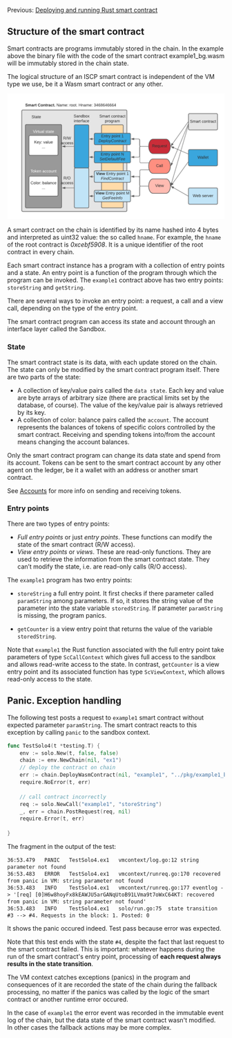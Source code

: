 Previous: [Deploying and running Rust smart contract](4.md)

## Structure of the smart contract
Smart contracts are programs immutably stored in the chain. 
In the example above the binary file with the code of the smart contract example1_bg.wasm will 
be immutably stored in the chain state.

The logical structure of an ISCP smart contract is independent of the VM type we use, 
be it a Wasm smart contract or any other. 

![](SC-structure.png)

A smart contract on the chain is identified by its name hashed into 4 bytes and interpreted as uint32 value: 
the so called `hname`. For example, the `hname` of the root contract is _0xcebf5908_. 
It is a unique identifier of the root contract in every chain.

Each smart contract instance has a program with a collection of entry points and a state. 
An entry point is a function of the program through which the program can be invoked. 
The `example1` contract above has two entry points: `storeString` and `getString`.

There are several ways to invoke an entry point: a request, a call and a view call, 
depending on the type of the entry point.

The smart contract program can access its state and account through an interface layer called the Sandbox. 

### State
The smart contract state is its data, with each update stored on the chain. 
The state can only be modified by the smart contract program itself. There are two parts of the state:

- A collection of key/value pairs called the `data state`. 
Each key and value are byte arrays of arbitrary size (there are practical limits set by the database, of course). 
The value of the key/value pair is always retrieved by its key.
- A collection of color: balance pairs called the `account`. The account represents the balances of tokens 
of specific colors controlled by the smart contract. 
Receiving and spending tokens into/from the account means changing the account balances.
 
Only the smart contract program can change its data state and spend from its account. 
Tokens can be sent to the smart contract account by any other agent on the ledger, 
be it a wallet with an address or another smart contract. 

See [Accounts](accounts.md) for more info on sending and receiving tokens.

### Entry points
There are two types of entry points:

- _Full entry points_ or just _entry points_. These functions can modify the state of the smart contract 
(R/W access).
- _View entry points_ or _views_. These are read-only functions. 
They are used to retrieve the information from the smart contract state. 
They can’t modify the state, i.e. are read-only calls (R/O access).

The `example1` program has two entry points: 

- `storeString` a full entry point. 
It first checks if there parameter called `paramString` among parameters. 
If so, it stores the string value of the parameter into the state variable `storedString`.
If parameter `paramString` is missing, the program panics. 

- `getCounter` is a view entry point that returns the value of the variable `storedString`.

Note that `example1` the Rust function associated with the full entry point take parameters of type `ScCallContext`
which gives full access to the sandbox and allows read-write access to the state. 
In contrast, `getCounter` is a view entry point and its associated function has type `ScViewContext`, 
which allows read-only access to the state.

## Panic. Exception handling

The following test posts a request to `example1` smart contract without expected parameter `paramString`. 
The smart contract reacts to this exception by calling `panic` to the sandbox context.
```go
func TestSolo4(t *testing.T) {
	env := solo.New(t, false, false)
	chain := env.NewChain(nil, "ex1")
	// deploy the contract on chain
	err := chain.DeployWasmContract(nil, "example1", "../pkg/example1_bg.wasm")
	require.NoError(t, err)

	// call contract incorrectly
	req := solo.NewCall("example1", "storeString")
	_, err = chain.PostRequest(req, nil)
	require.Error(t, err)

}
```
The fragment in the output of the test:
```
36:53.479	PANIC	TestSolo4.ex1	vmcontext/log.go:12	string parameter not found
36:53.483	ERROR	TestSolo4.ex1	vmcontext/runreq.go:170	recovered from panic in VM: string parameter not found
36:53.483	INFO	TestSolo4.ex1	vmcontext/runreq.go:177	eventlog -> '[req] [0]H6w8hoyFx8kEAWJU5arGANqUtoB91LVma9t7oWxC64KT: recovered from panic in VM: string parameter not found'
36:53.483	INFO	TestSolo4.ex1	solo/run.go:75	state transition #3 --> #4. Requests in the block: 1. Posted: 0
``` 
It shows the panic occured indeed. Test pass because error was expected.

Note that this test ends with the state `#4`, despite the fact that last request to the smart contract failed.
This is important: whatever happens during the run of the smart contract's entry point, 
processing of **each request always results in the state transition**. 

The VM context catches exceptions (panics) in the program and 
consequences of it are recorded the state of the chain during the fallback processing, no matter if the panics
was called by the logic of the smart contract or another runtime error occured. 

In the case of `example1` the error event was recorded in the immutable event log of the chain, 
but the data state of the smart contract wasn't modified.   
In other cases the fallback actions may be more complex.
   
